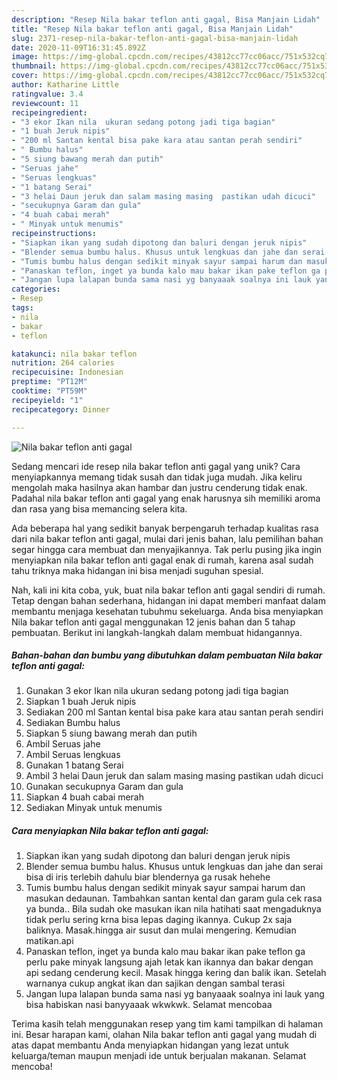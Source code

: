 ```yaml
---
description: "Resep Nila bakar teflon anti gagal, Bisa Manjain Lidah"
title: "Resep Nila bakar teflon anti gagal, Bisa Manjain Lidah"
slug: 2371-resep-nila-bakar-teflon-anti-gagal-bisa-manjain-lidah
date: 2020-11-09T16:31:45.892Z
image: https://img-global.cpcdn.com/recipes/43812cc77cc06acc/751x532cq70/nila-bakar-teflon-anti-gagal-foto-resep-utama.jpg
thumbnail: https://img-global.cpcdn.com/recipes/43812cc77cc06acc/751x532cq70/nila-bakar-teflon-anti-gagal-foto-resep-utama.jpg
cover: https://img-global.cpcdn.com/recipes/43812cc77cc06acc/751x532cq70/nila-bakar-teflon-anti-gagal-foto-resep-utama.jpg
author: Katharine Little
ratingvalue: 3.4
reviewcount: 11
recipeingredient:
- "3 ekor Ikan nila  ukuran sedang potong jadi tiga bagian"
- "1 buah Jeruk nipis"
- "200 ml Santan kental bisa pake kara atau santan perah sendiri"
- " Bumbu halus"
- "5 siung bawang merah dan putih"
- "Seruas jahe"
- "Seruas lengkuas"
- "1 batang Serai"
- "3 helai Daun jeruk dan salam masing masing  pastikan udah dicuci"
- "secukupnya Garam dan gula"
- "4 buah cabai merah"
- " Minyak untuk menumis"
recipeinstructions:
- "Siapkan ikan yang sudah dipotong dan baluri dengan jeruk nipis"
- "Blender semua bumbu halus. Khusus untuk lengkuas dan jahe dan serai bisa di iris terlebih dahulu biar blendernya ga rusak hehehe"
- "Tumis bumbu halus dengan sedikit minyak sayur sampai harum dan masukan dedaunan. Tambahkan santan kental dan garam gula cek rasa ya bunda.. Bila sudah oke masukan ikan nila hatihati saat mengaduknya tidak perlu sering krna bisa lepas daging ikannya. Cukup 2x saja baliknya. Masak.hingga air susut dan mulai mengering. Kemudian matikan.api"
- "Panaskan teflon, inget ya bunda kalo mau bakar ikan pake teflon ga perlu pake minyak langsung ajah letak kan ikannya dan bakar dengan api sedang cenderung kecil. Masak hingga kering dan balik ikan. Setelah warnanya cukup angkat ikan dan sajikan dengan sambal terasi"
- "Jangan lupa lalapan bunda sama nasi yg banyaaak soalnya ini lauk yang bisa habiskan nasi banyyaaak wkwkwk. Selamat mencobaa"
categories:
- Resep
tags:
- nila
- bakar
- teflon

katakunci: nila bakar teflon 
nutrition: 264 calories
recipecuisine: Indonesian
preptime: "PT12M"
cooktime: "PT59M"
recipeyield: "1"
recipecategory: Dinner

---
```



![Nila bakar teflon anti gagal](https://img-global.cpcdn.com/recipes/43812cc77cc06acc/751x532cq70/nila-bakar-teflon-anti-gagal-foto-resep-utama.jpg)

Sedang mencari ide resep nila bakar teflon anti gagal yang unik? Cara menyiapkannya memang tidak susah dan tidak juga mudah. Jika keliru mengolah maka hasilnya akan hambar dan justru cenderung tidak enak. Padahal nila bakar teflon anti gagal yang enak harusnya sih memiliki aroma dan rasa yang bisa memancing selera kita.



Ada beberapa hal yang sedikit banyak berpengaruh terhadap kualitas rasa dari nila bakar teflon anti gagal, mulai dari jenis bahan, lalu pemilihan bahan segar hingga cara membuat dan menyajikannya. Tak perlu pusing jika ingin menyiapkan nila bakar teflon anti gagal enak di rumah, karena asal sudah tahu triknya maka hidangan ini bisa menjadi suguhan spesial.


Nah, kali ini kita coba, yuk, buat nila bakar teflon anti gagal sendiri di rumah. Tetap dengan bahan sederhana, hidangan ini dapat memberi manfaat dalam membantu menjaga kesehatan tubuhmu sekeluarga. Anda bisa menyiapkan Nila bakar teflon anti gagal menggunakan 12 jenis bahan dan 5 tahap pembuatan. Berikut ini langkah-langkah dalam membuat hidangannya.

<!--inarticleads1-->

##### Bahan-bahan dan bumbu yang dibutuhkan dalam pembuatan Nila bakar teflon anti gagal:

1. Gunakan 3 ekor Ikan nila  ukuran sedang potong jadi tiga bagian
1. Siapkan 1 buah Jeruk nipis
1. Sediakan 200 ml Santan kental bisa pake kara atau santan perah sendiri
1. Sediakan  Bumbu halus
1. Siapkan 5 siung bawang merah dan putih
1. Ambil Seruas jahe
1. Ambil Seruas lengkuas
1. Gunakan 1 batang Serai
1. Ambil 3 helai Daun jeruk dan salam masing masing  pastikan udah dicuci
1. Gunakan secukupnya Garam dan gula
1. Siapkan 4 buah cabai merah
1. Sediakan  Minyak untuk menumis




<!--inarticleads2-->

##### Cara menyiapkan Nila bakar teflon anti gagal:

1. Siapkan ikan yang sudah dipotong dan baluri dengan jeruk nipis
1. Blender semua bumbu halus. Khusus untuk lengkuas dan jahe dan serai bisa di iris terlebih dahulu biar blendernya ga rusak hehehe
1. Tumis bumbu halus dengan sedikit minyak sayur sampai harum dan masukan dedaunan. Tambahkan santan kental dan garam gula cek rasa ya bunda.. Bila sudah oke masukan ikan nila hatihati saat mengaduknya tidak perlu sering krna bisa lepas daging ikannya. Cukup 2x saja baliknya. Masak.hingga air susut dan mulai mengering. Kemudian matikan.api
1. Panaskan teflon, inget ya bunda kalo mau bakar ikan pake teflon ga perlu pake minyak langsung ajah letak kan ikannya dan bakar dengan api sedang cenderung kecil. Masak hingga kering dan balik ikan. Setelah warnanya cukup angkat ikan dan sajikan dengan sambal terasi
1. Jangan lupa lalapan bunda sama nasi yg banyaaak soalnya ini lauk yang bisa habiskan nasi banyyaaak wkwkwk. Selamat mencobaa




Terima kasih telah menggunakan resep yang tim kami tampilkan di halaman ini. Besar harapan kami, olahan Nila bakar teflon anti gagal yang mudah di atas dapat membantu Anda menyiapkan hidangan yang lezat untuk keluarga/teman maupun menjadi ide untuk berjualan makanan. Selamat mencoba!
